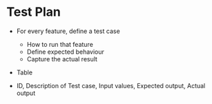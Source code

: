 # Test Plan
* For every feature, define a test case
    - How to run that feature
    - Define expected behaviour
    - Capture the actual result

* Table
* ID, Description of Test case, Input values, Expected output, Actual output